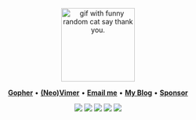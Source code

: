 <div align="center">
<img height="150" src="https://gitlab.com/miguelbogota/miguelbogota/-/raw/master/cat.gif" alt="gif with funny random cat say thank you." />
</div>

<p align="center">
<b><a href="https://github.com/golang/go">Gopher</a></b>
•
<b><a href="https://github.com/neovim/neovim">(Neo)Vimer</a></b>
•
<b><a href="mailto:glepnir@gopherhub.org"> Email me</a></b>
•
<b><a href="https://blog.gopherhub.org">My Blog</a></b>
•
<b><a href="https://www.paypal.me/bobbyhub">Sponsor</a></b>
</p>

<p align="center">
<img src="https://img.shields.io/badge/go-%2300ADD8.svg?&style=for-the-badge&logo=go&logoColor=white" />
<img src="https://img.shields.io/badge/lua-%232C2D72.svg?&style=for-the-badge&logo=lua&logoColor=white"/>
<img src="https://img.shields.io/badge/rust-%23000000.svg?&style=for-the-badge&logo=rust&logoColor=white"/>
<img src="https://img.shields.io/badge/typescript%20-%23007ACC.svg?&style=for-the-badge&logo=typescript&logoColor=white"/>
<img src="https://img.shields.io/badge/neovim-%2357A143.svg?&style=for-the-badge&logo=neovim&logoColor=white"/>
</p>
